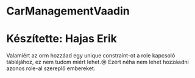 # CarManagementVaadin

# Készítette: Hajas Erik

Valamiért az orm hozzáad egy unique constraint-ot a role kapcsoló táblájához, ez nem tudom miért lehet.😢 Ezért néha nem lehet hozzáadni azonos role-al szereplő embereket.
